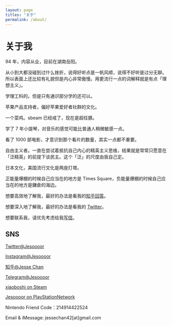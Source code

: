 ```yaml
---
layout: page
titles: "关于"
permalink: /about/
---
```


# 关于我
94 年，内容从业，目前在湖南岳阳。

从小到大都没碰到过什么挫折，说得好听点是一帆风顺，说得不好听是过分无聊。所以表面上还比较有礼貌但是内心非常傲慢。用更流行一点的词解释就是有点「理想主义」。

学理工科的。但是只有通识部分学的还可以。

苹果产品支持者，偏好苹果爱好者社群的文化。

一个菜鸡。sbeam 已经戒了，现在是超任豚。

学了 7 年小提琴，对音乐的感觉可能比普通人稍微敏感一点。

看了 1000 部电影，才意识到那个看片的数量，其实一点都不重要。

自由主义者。一直在尝试着抵抗自己内心的精英主义思维，结果就是常常只愿意在「泛精英」的前提下谈民主。这个「泛」的尺度由我自己定。

日本文化，美国流行文化是两座灯塔。

正能量爆棚的时候自己应当在的地方是 Times Square，负能量爆棚的时候自己应当在的地方是鎌倉的海边。

想要高效地了解我，最好的办法是看我的[知乎回答](https://www.zhihu.com/people/jesor/answers)。

想要深入地了解我，最好的办法是看我的 [Twitter](https://twitter.com/Jesoooor)。

想要联系我，请优先考虑给我[写信](jessechan42@gmail.com)。



## SNS

[Twitter@Jesoooor](https://twitter.com/Jesoooor)

[Instagram@Jesoooor](https://www.instagram.com/jesoooor/)

[知乎@Jesse Chan](https://www.zhihu.com/people/jesor/activities/)

[Telegram@Jesoooor](https://t.me/Jesoooor/)

[xiaoboshi on Steam](https://steamcommunity.com/id/jesor/)

[Jesoooor on PlayStationNetwork](https://psnprofiles.com/Jesoooor/)

Nintendo Friend Code：214914422524

Email & iMessage: jessechan42[at]gmail.com

